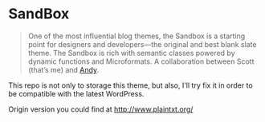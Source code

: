 # SandBox

> One of the most influential blog themes, the Sandbox is a starting point for designers and developers—the original and best blank slate theme. The Sandbox is rich with semantic classes powered by dynamic functions and Microformats. A collaboration between Scott (that’s me) and [Andy](http://www.plaintxt.org/out?u=http://andy.wordpress.com/).

This repo is not only to storage this theme, but also, I'll try fix it in order to be compatible with the latest WordPress.

Origin version you could find at <http://www.plaintxt.org/>
